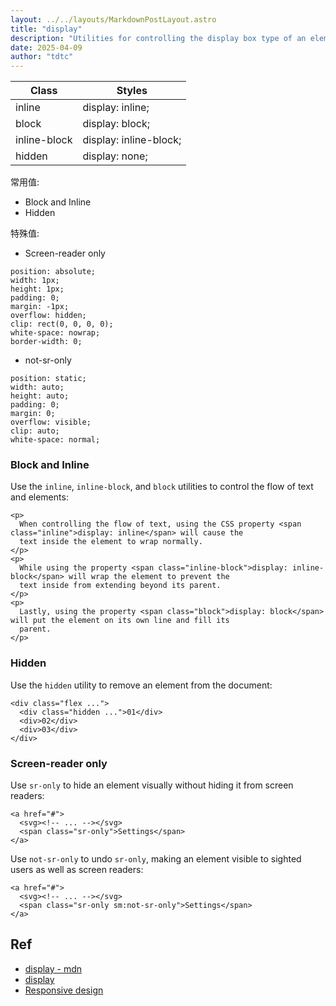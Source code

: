 ```yaml
---
layout: ../../layouts/MarkdownPostLayout.astro
title: "display"
description: "Utilities for controlling the display box type of an element."
date: 2025-04-09
author: "tdtc"
---
```

|Class|Styles|
|-|-|
|inline|display: inline;|
|block|display: block;|
|inline-block|display: inline-block;|
|hidden|display: none;|

常用值:
- Block and Inline
- Hidden

特殊值:
- Screen-reader only
```
position: absolute;
width: 1px;
height: 1px;
padding: 0;
margin: -1px;
overflow: hidden;
clip: rect(0, 0, 0, 0);
white-space: nowrap;
border-width: 0;
```
- not-sr-only
```
position: static;
width: auto;
height: auto;
padding: 0;
margin: 0;
overflow: visible;
clip: auto;
white-space: normal;
```


### Block and Inline
Use the <code>inline</code>, <code>inline-block</code>, and <code>block</code> 
utilities to control the flow of text and elements:
```
<p>
  When controlling the flow of text, using the CSS property <span class="inline">display: inline</span> will cause the
  text inside the element to wrap normally.
</p>
<p>
  While using the property <span class="inline-block">display: inline-block</span> will wrap the element to prevent the
  text inside from extending beyond its parent.
</p>
<p>
  Lastly, using the property <span class="block">display: block</span> will put the element on its own line and fill its
  parent.
</p>
```

### Hidden
Use the <code>hidden</code> utility to remove an element from the document:
```
<div class="flex ...">
  <div class="hidden ...">01</div>
  <div>02</div>
  <div>03</div>
</div>
```

### Screen-reader only
Use <code>sr-only</code> to hide an element visually without hiding it from screen readers:
```
<a href="#">
  <svg><!-- ... --></svg>
  <span class="sr-only">Settings</span>
</a>
```
Use <code>not-sr-only</code> to undo <code>sr-only</code>, making an element visible to sighted users as well as screen readers:
```
<a href="#">
  <svg><!-- ... --></svg>
  <span class="sr-only sm:not-sr-only">Settings</span>
</a>
```

## Ref
- [display - mdn](https://developer.mozilla.org/en-US/docs/Web/CSS/display)
- [display](https://tailwindcss.com/docs/display)
- [Responsive design](https://tailwindcss.com/docs/display#responsive-design)
